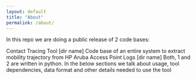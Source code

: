 ```yaml
---
layout: default
title: "About"
permalink: /about/
---
```


In this repo we are doing a public release of 2 code bases:

Contact Tracing Tool [dir name]
Code base of an entire system to extract mobility trajectory from HP Aruba Access Point Logs [dir name]
Both, 1 and 2 are written in python. In the below sections we talk about usage, tool dependencies, data format and other details needed to use the tool
